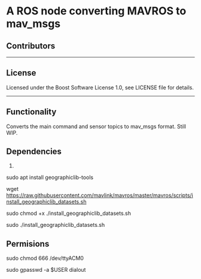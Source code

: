 # A ROS node converting MAVROS to mav_msgs

## Contributors


---

## License

Licensed under the Boost Software License 1.0, see LICENSE file for details.

---

## Functionality

Converts the main command and sensor topics to mav_msgs format. Still WIP.


## Dependencies

1.
sudo apt install geographiclib-tools

wget https://raw.githubusercontent.com/mavlink/mavros/master/mavros/scripts/install_geographiclib_datasets.sh

sudo chmod +x ./install_geographiclib_datasets.sh

sudo ./install_geographiclib_datasets.sh

## Permisions

sudo chmod 666 /dev/ttyACM0

sudo gpasswd -a $USER dialout



